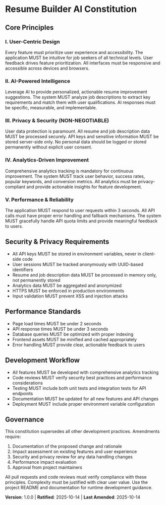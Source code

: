 <!--
Sync Impact Report:
- Version change: 0.0.0 → 1.0.0 (initial constitution)
- Modified principles: N/A (all new)
- Added sections: Security & Privacy, Performance Standards, Development Workflow
- Removed sections: N/A
- Templates requiring updates: ✅ constitution.md, ⚠ pending: plan-template.md, spec-template.md, tasks-template.md
- Follow-up TODOs: None
-->

# Resume Builder AI Constitution

## Core Principles

### I. User-Centric Design
Every feature must prioritize user experience and accessibility. The application MUST be intuitive for job seekers of all technical levels. User feedback drives feature prioritization. All interfaces must be responsive and accessible across devices and browsers.

### II. AI-Powered Intelligence
Leverage AI to provide personalized, actionable resume improvement suggestions. The system MUST analyze job descriptions to extract key requirements and match them with user qualifications. AI responses must be specific, measurable, and implementable.

### III. Privacy & Security (NON-NEGOTIABLE)
User data protection is paramount. All resume and job description data MUST be processed securely. API keys and sensitive information MUST be stored server-side only. No personal data should be logged or stored permanently without explicit user consent.

### IV. Analytics-Driven Improvement
Comprehensive analytics tracking is mandatory for continuous improvement. The system MUST track user behavior, success rates, popular keywords, and conversion metrics. All analytics must be privacy-compliant and provide actionable insights for feature development.

### V. Performance & Reliability
The application MUST respond to user requests within 3 seconds. All API calls must have proper error handling and fallback mechanisms. The system MUST gracefully handle API quota limits and provide meaningful feedback to users.

## Security & Privacy Requirements

- All API keys MUST be stored in environment variables, never in client-side code
- User sessions MUST be tracked anonymously with UUID-based identifiers
- Resume and job description data MUST be processed in memory only, not permanently stored
- Analytics data MUST be aggregated and anonymized
- HTTPS MUST be enforced in production environments
- Input validation MUST prevent XSS and injection attacks

## Performance Standards

- Page load times MUST be under 2 seconds
- API response times MUST be under 3 seconds
- Database queries MUST be optimized with proper indexing
- Frontend assets MUST be minified and cached appropriately
- Error handling MUST provide clear, actionable feedback to users

## Development Workflow

- All features MUST be developed with comprehensive analytics tracking
- Code reviews MUST verify security best practices and performance considerations
- Testing MUST include both unit tests and integration tests for API endpoints
- Documentation MUST be updated for all new features and API changes
- Deployment MUST include proper environment variable configuration

## Governance

This constitution supersedes all other development practices. Amendments require:
1. Documentation of the proposed change and rationale
2. Impact assessment on existing features and user experience
3. Security and privacy review for any data handling changes
4. Performance impact evaluation
5. Approval from project maintainers

All pull requests and code reviews must verify compliance with these principles. Complexity must be justified with clear user value. Use the project README and documentation for runtime development guidance.

**Version**: 1.0.0 | **Ratified**: 2025-10-14 | **Last Amended**: 2025-10-14